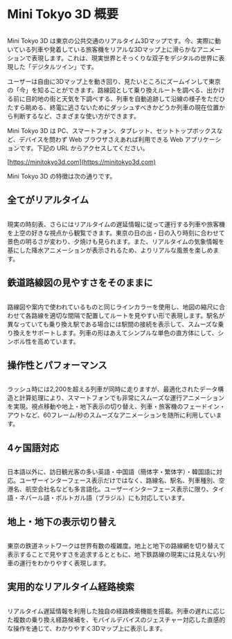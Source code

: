 # Mini Tokyo 3D 概要

<img :src="$withBase('/images/screenshot1.jpg')">

Mini Tokyo 3D は東京の公共交通のリアルタイム3Dマップです。今、実際に動いている列車や発着している旅客機をリアルな3Dマップ上に滑らかなアニメーションで表現します。これは、現実世界とそっくりな双子をデジタルの世界に表現した「デジタルツイン」です。

ユーザーは自由に3Dマップ上を動き回り、見たいところにズームインして東京の「今」を知ることができます。路線図として乗り換えルートを調べる、出かける前に目的地の街と天気を下調べする、列車を自動追跡して沿線の様子をただひたすら眺める、終電に逃さないためにダッシュすべきかどうか列車の現在位置から判断するなど、さまざまな使い方ができます。

Mini Tokyo 3D は PC、スマートフォン、タブレット、セットトップボックスなど、デバイスを問わず Web ブラウザさえあれば利用できる Web アプリケーションです。下記の URL からアクセスしてください。

[https://minitokyo3d.com](https://minitokyo3d.com)

Mini Tokyo 3D の特徴は次の通りです。

## 全てがリアルタイム

<img :src="$withBase('/images/day-night.jpg')" style="width: 640px;">

現実の時刻表、さらにはリアルタイムの遅延情報に従って運行する列車や旅客機を上空の好きな視点から観覧できます。東京の日の出・日の入り時刻に合わせて景色の明るさが変わり、夕焼けも見られます。また、リアルタイムの気象情報を基にした降水アニメーションが表示されるため、よりリアルな風景を楽しめます。

## 鉄道路線図の見やすさをそのままに

<img :src="$withBase('/images/transit.jpg')" style="width: 328px;">

路線図や案内で使われているものと同じラインカラーを使用し、地図の縮尺に合わせて各路線を適切な間隔で配置してルートを見やすい形で表現します。駅名が異なっていても乗り換え駅である場合には駅間の接続を表示して、スムーズな乗り換えをサポートします。列車の形はあえてシンプルな単色の直方体にして、シンボル性を高めています。

## 操作性とパフォーマンス

<img :src="$withBase('/images/performance.jpg')" style="width: 537px;">

ラッシュ時には2,200を超える列車が同時に走りますが、最適化されたデータ構造と計算処理により、スマートフォンでも非常にスムーズな運行アニメーションを実現。視点移動や地上・地下表示の切り替え、列車・旅客機のフェードイン・アウトなど、60フレーム/秒のスムーズなアニメーションを随所に利用しています。

## 4ヶ国語対応

<img :src="$withBase('/images/multilanguage.jpg')" style="width: 219px;">

日本語以外に、訪日観光客の多い英語・中国語（簡体字・繁体字）・韓国語に対応。ユーザーインターフェース表示だけではなく、路線名、駅名、列車種別、空港名、航空会社名なども多言語化。ユーザーインターフェース表示に限り、タイ語・ネパール語・ポルトガル語（ブラジル）にも対応しています。

## 地上・地下の表示切り替え

<img :src="$withBase('/images/shinjuku-overground.jpg')" style="width: 300px;"> <img :src="$withBase('/images/shinjuku-underground.jpg')" style="width: 300px;">

東京の鉄道ネットワークは世界有数の複雑度。地上と地下の路線網を切り替えて表示することで見やすさを追求するとともに、地下鉄路線の現実には見えない列車の運行をわかりやすく表現します。

## 実用的なリアルタイム経路検索

<img :src="$withBase('/images/route-search.jpg')" style="width: 563px;">

リアルタイム遅延情報を利用した独自の経路検索機能を搭載。列車の遅れに応じた複数の乗り換え経路候補を、モバイルデバイスのジェスチャー対応した直感的な操作を通じて、わかりやすく3Dマップ上に表示します。
